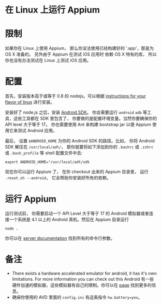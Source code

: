 在 Linux 上运行 Appium
=======================

# 限制

如果你在 Linux 上使用 Appium， 那么你没法使用已经构建好的 '.app'，那是为 OS X 准备的。 另外由于 Appium 在测试 iOS 应用时 依赖 OS X 特有的库， 所以你也没有办法测试在 Linux 上测试 iOS 应用。

# 配置

首先，安装版本高于或等于 0.8 的 nodejs。可以根据 [instructions for your flavor of linux](https://github.com/joyent/node/wiki/Installing-Node.js-via-package-manager) 进行安装。

安装好了 node.js 之后，安装 [Android SDK](http://developer.android.com/sdk/index.html)。 你会需要运行 `android` `adb` 等工具，这些工具都在 SDK 里包含了， 你要做的是配置环境变量。当然你要确保你的 API level 大于等于 17。 你也需要使用 Ant 来构建 bootstrap jar 以便 Appium 使用它来测试 Android 应用。

最后， 设置 `$ANDROID_HOME` 为你的 Android SDK 的路径。比如， 你将 Android SDK 解压在 `/usr/local/adt/`， 那你就要将如下添加到你的 `.bashrc` 或 `.zshrc` 或 `.bash_profile` 等 shell 配置文件中去:

    export ANDROID_HOME="/usr/local/adt/sdk

现在你可以运行 Appium 了， 在你 checkout 出来的 Appium 目录里， 运行 `.reset.sh --android`， 它会帮助你安装好所有的依赖。

# 运行 Appium

运行测试前， 你需要启动一个 API Level 大于等于 17 的 Android 模拟器或者连接一个系统是 4.1 以上的 Android 真机。然后在 Appium 目录运行

    node .

你可以在 [server documentation](server-args.cn) 找到所有的命令行参数。


# 备注
* There exists a hardware accelerated emulator for android, it has it's own
  limitations. For more information you can check out this
  Android 有一些硬件加速的模拟器，这些模拟器有自己的限制。你可以在 [page](android-hax-emulator.cn) 找到更多的信息。
* 确保你使用的 AVD 里面的 `config.ini` 有这条指令 `hw.battery=yes`。
